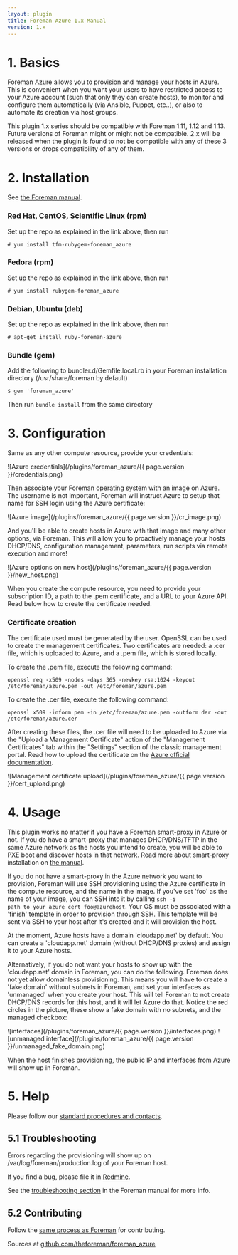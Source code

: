 ```yaml
---
layout: plugin
title: Foreman Azure 1.x Manual
version: 1.x
---
```


# 1. Basics

Foreman Azure allows you to provision and manage your hosts in Azure. This is convenient when you want your users to have restricted access to your Azure account (such that only they can create hosts), to monitor and configure them automatically (via Ansible, Puppet, etc..), or also to automate its creation via host groups.

This plugin 1.x series should be compatible with Foreman 1.11, 1.12 and 1.13. Future versions of Foreman might or might not be compatible. 2.x will be released when the plugin is found to not be compatible with any of these 3 versions or drops compatibility of any of them.

# 2. Installation

See [the Foreman manual]({{site.baseurl}}plugins/#2.2Packageinstallation).

### Red Hat, CentOS, Scientific Linux (rpm)

Set up the repo as explained in the link above, then run

    # yum install tfm-rubygem-foreman_azure

### Fedora (rpm)

Set up the repo as explained in the link above, then run

    # yum install rubygem-foreman_azure

### Debian, Ubuntu (deb)

Set up the repo as explained in the link above, then run

    # apt-get install ruby-foreman-azure

### Bundle (gem)

Add the following to bundler.d/Gemfile.local.rb in your Foreman installation directory (/usr/share/foreman by default)

    $ gem 'foreman_azure'

Then run `bundle install` from the same directory

# 3. Configuration

Same as any other compute resource, provide your credentials:

![Azure credentials](/plugins/foreman_azure/{{ page.version }}/credentials.png)

Then associate your Foreman operating system with an image on Azure. The username is not important, Foreman will instruct Azure to setup that name for SSH login using the Azure certificate:

![Azure image](/plugins/foreman_azure/{{ page.version }}/cr_image.png)

And you'll be able to create hosts in Azure with that image and many other options, via Foreman. This will allow you to proactively manage your hosts DHCP/DNS, configuration management, parameters, run scripts via remote execution and more!

![Azure options on new host](/plugins/foreman_azure/{{ page.version }}/new_host.png)

When you create the compute resource, you need to provide your subscription ID, a path to the .pem certificate, and a URL to your Azure API. Read below how to create the certificate needed.

### Certificate creation

The certificate used must be generated by the user. OpenSSL can be used to create the management certificates. Two certificates are needed: a .cer file, which is uploaded to Azure, and a .pem file, which is stored locally.

To create the .pem file, execute the following command:

    openssl req -x509 -nodes -days 365 -newkey rsa:1024 -keyout /etc/foreman/azure.pem -out /etc/foreman/azure.pem

To create the .cer file, execute the following command:

    openssl x509 -inform pem -in /etc/foreman/azure.pem -outform der -out /etc/foreman/azure.cer

After creating these files, the .cer file will need to be uploaded to Azure via the "Upload a Management Certificate" action of the "Management Certificates" tab within the "Settings" section of the classic management portal. Read how to upload the certificate on the [Azure official documentation](https://azure.microsoft.com/en-us/documentation/articles/azure-api-management-certs/).

![Management certificate upload](/plugins/foreman_azure/{{ page.version }}/cert_upload.png)

# 4. Usage

This plugin works no matter if you have a Foreman smart-proxy in Azure or not.
If you do have a smart-proxy that manages DHCP/DNS/TFTP in the same Azure network as the hosts you intend to create, you will be able to PXE boot and discover hosts in that network. Read more about smart-proxy installation on [the manual]({{site.baseurl}}manuals/latest/index.html#4.3.1SmartProxyInstallation).

If you do not have a smart-proxy in the Azure network you want to provision, Foreman will use SSH provisioning using the Azure certificate in the compute resource, and the name in the image. If you've set 'foo' as the name of your image, you can SSH into it by calling `ssh -i path_to_your_azure_cert foo@azurehost`. Your OS must be associated with a 'finish' template in order to provision through SSH. This template will be sent via SSH to your host after it's created and it will provision the host.

At the moment, Azure hosts have a domain 'cloudapp.net' by default. You can create a 'cloudapp.net' domain (without DHCP/DNS proxies) and assign it to your Azure hosts.

Alternatively, if you do not want your hosts to show up with the 'cloudapp.net' domain in Foreman, you can do the following. Foreman does not yet allow domainless provisioning. This means you will have to create a 'fake domain' without subnets in Foreman, and set your interfaces as 'unmanaged' when you create your host. This will tell Foreman to not create DHCP/DNS records for this host, and it will let Azure do that. Notice the red circles in the picture, these show a fake domain with no subnets, and the managed checkbox:

![interfaces](/plugins/foreman_azure/{{ page.version }}/interfaces.png)
![unmanaged interface](/plugins/foreman_azure/{{ page.version }}/unmanaged_fake_domain.png)

When the host finishes provisioning, the public IP and interfaces from Azure will show up in Foreman.

# 5. Help

Please follow our [standard procedures and contacts]({{site.baseurl}}support.html).

## 5.1 Troubleshooting

Errors regarding the provisioning will show up on /var/log/foreman/production.log of your Foreman host.

If you find a bug, please file it in
[Redmine](http://projects.theforeman.org/projects/azure/issues/new).

See the [troubleshooting section]({{site.baseurl}}manuals/latest/index.html#7.2GettingHelp)
in the Foreman manual for more info.

## 5.2 Contributing

Follow the [same process as Foreman]({{site.baseurl}}contribute.html#SubmitPatches)
for contributing.

Sources at [github.com/theforeman/foreman_azure](https://github.com/theforeman/foreman_azure)
